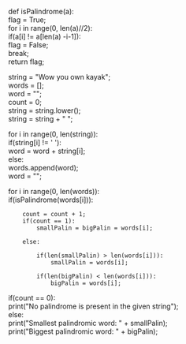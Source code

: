 
def isPalindrome(a):  
    flag = True;   
    for i in range(0, len(a)//2):  
        if(a[i] != a[len(a) -i-1]):  
            flag = False;  
            break;  
    return flag;  
      
string = "Wow you own kayak";  
words = [];  
word = "";  
count = 0;  
string = string.lower();  
string = string + " ";  
   
for i in range(0, len(string)):  
    if(string[i] != ' '):  
        word = word + string[i];  
    else:  
        words.append(word);  
        word = "";  

for i in range(0, len(words)):  
    if(isPalindrome(words[i])):  
          
        count = count + 1;  
        if(count == 1):
            smallPalin = bigPalin = words[i];  
              
        else:  
            
            if(len(smallPalin) > len(words[i])):  
                smallPalin = words[i];   
              
            if(len(bigPalin) < len(words[i])):  
                bigPalin = words[i];  
   
if(count == 0):  
    print("No palindrome is present in the given string");  
else:  
    print("Smallest palindromic word: " + smallPalin);  
    print("Biggest palindromic word: " + bigPalin);  
